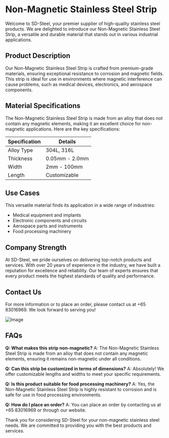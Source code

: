 # Non-Magnetic Stainless Steel Strip

Welcome to SD-Steel, your premier supplier of high-quality stainless steel products. We are delighted to introduce our Non-Magnetic Stainless Steel Strip, a versatile and durable material that stands out in various industrial applications.

## Product Description
Our Non-Magnetic Stainless Steel Strip is crafted from premium-grade materials, ensuring exceptional resistance to corrosion and magnetic fields. This strip is ideal for use in environments where magnetic interference can cause problems, such as medical devices, electronics, and aerospace components.

## Material Specifications
The Non-Magnetic Stainless Steel Strip is made from an alloy that does not contain any magnetic elements, making it an excellent choice for non-magnetic applications. Here are the key specifications:

| **Specification** | **Details** |
|-------------------|-------------|
| Alloy Type        | 304L, 316L   |
| Thickness         | 0.05mm - 2.0mm |
| Width             | 2mm - 100mm  |
| Length            | Customizable |

## Use Cases
This versatile material finds its application in a wide range of industries:
- Medical equipment and implants
- Electronic components and circuits
- Aerospace parts and instruments
- Food processing machinery

## Company Strength
At SD-Steel, we pride ourselves on delivering top-notch products and services. With over 20 years of experience in the industry, we have built a reputation for excellence and reliability. Our team of experts ensures that every product meets the highest standards of quality and performance.

## Contact Us
For more information or to place an order, please contact us at +65 83016969. We look forward to serving you!

![Image](https://github.com/user-attachments/assets/2567258e-e124-4816-932d-1809bd27ef0b)

## FAQs
**Q: What makes this strip non-magnetic?**
A: The Non-Magnetic Stainless Steel Strip is made from an alloy that does not contain any magnetic elements, ensuring it remains non-magnetic under all conditions.

**Q: Can this strip be customized in terms of dimensions?**
A: Absolutely! We offer customizable lengths and widths to meet your specific requirements.

**Q: Is this product suitable for food processing machinery?**
A: Yes, the Non-Magnetic Stainless Steel Strip is highly resistant to corrosion and is safe for use in food processing environments.

**Q: How do I place an order?**
A: You can place an order by contacting us at +65 83016969 or through our website.

Thank you for considering SD-Steel for your non-magnetic stainless steel needs. We are committed to providing you with the best products and services.